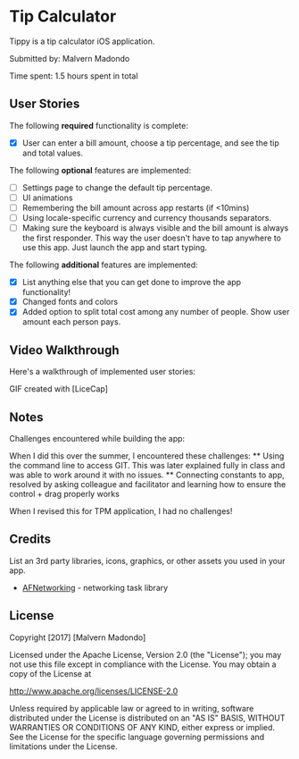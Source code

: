 # Tip Calculator

Tippy is a tip calculator iOS application.

Submitted by: Malvern Madondo

Time spent: 1.5 hours spent in total

## User Stories

The following **required** functionality is complete:

* [x] User can enter a bill amount, choose a tip percentage, and see the tip and total values.

The following **optional** features are implemented:
* [ ] Settings page to change the default tip percentage.
* [ ] UI animations
* [ ] Remembering the bill amount across app restarts (if <10mins)
* [ ] Using locale-specific currency and currency thousands separators.
* [ ] Making sure the keyboard is always visible and the bill amount is always the first responder. This way the user doesn't have to tap anywhere to use this app. Just launch the app and start typing.

The following **additional** features are implemented:

* [x]  List anything else that you can get done to improve the app functionality!
* [x] Changed fonts and colors
* [x] Added option to split total cost among any number of people. Show user amount each person pays.

## Video Walkthrough

Here's a walkthrough of implemented user stories:

<blockquote class="imgur-embed-pub" lang="en" data-id="a/TxO6U"><a href="//imgur.com/TxO6U"></a></blockquote><script async src="//s.imgur.com/min/embed.js" charset="utf-8"></script>

GIF created with [LiceCap] 

## Notes

Challenges encountered while building the app:

When I did this over the summer, I encountered these challenges:
** Using the command line to access GIT. This was later explained fully in class and was able to work around it with no issues.
** Connecting constants to app, resolved by asking colleague and facilitator and learning how to ensure the control + drag properly works

When I revised this for TPM application, I had no challenges!

## Credits

List an 3rd party libraries, icons, graphics, or other assets you used in your app.

- [AFNetworking](https://github.com/AFNetworking/AFNetworking) - networking task library

## License

Copyright [2017] [Malvern Madondo]

Licensed under the Apache License, Version 2.0 (the "License");
you may not use this file except in compliance with the License.
You may obtain a copy of the License at

http://www.apache.org/licenses/LICENSE-2.0

Unless required by applicable law or agreed to in writing, software
distributed under the License is distributed on an "AS IS" BASIS,
WITHOUT WARRANTIES OR CONDITIONS OF ANY KIND, either express or implied.
See the License for the specific language governing permissions and
limitations under the License.
